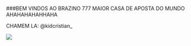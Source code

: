 ###BEM VINDOS AO BRAZINO 777
MAIOR CASA DE APOSTA DO MUNDO AHAHAHAHAHHAHA

CHAMEM LA:
@kidcristian_

![](https://www.google.com/url?sa=i&url=https%3A%2F%2Fbr.ifunny.co%2Ftags%2Fbrazino777&psig=AOvVaw1Q-ir1RN_YwvItokDFEex2&ust=1696351964610000&source=images&cd=vfe&opi=89978449&ved=0CBEQjRxqFwoTCKCm29fp14EDFQAAAAAdAAAAABAD)
